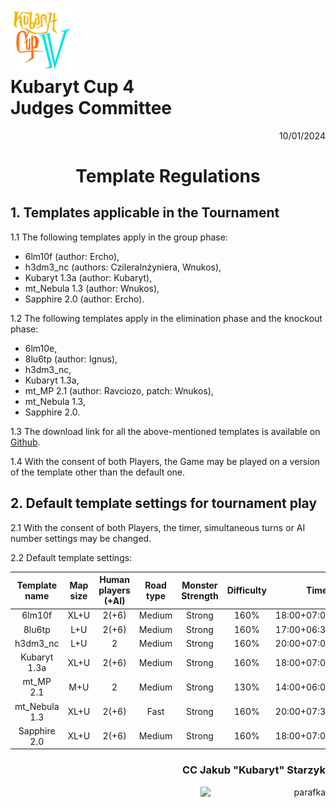# <img src="https://github.com/KubarytTournaments/KubarytCup/blob/English/Logo/logo-kc4.png" alt="logokc4" style="width: 20%; height: auto;"> <br>Kubaryt Cup 4 <br>Judges Committee

<p align="right">10/01/2024</p>

<h1 align="center">Template Regulations</h1>

## 1. Templates applicable in the Tournament

1.1 The following templates apply in the group phase:

- 6lm10f (author: Ercho),
- h3dm3_nc (authors: CzileraInżyniera, Wnukos),
- Kubaryt 1.3a (author: Kubaryt),
- mt_Nebula 1.3 (author: Wnukos),
- Sapphire 2.0 (author: Ercho).

1.2 The following templates apply in the elimination phase and the knockout phase:

- 6lm10e,
- 8lu6tp (author: Ignus),
- h3dm3_nc,
- Kubaryt 1.3a,
- mt_MP 2.1 (author: Ravciozo, patch: Wnukos),
- mt_Nebula 1.3,
- Sapphire 2.0.

1.3 The download link for all the above-mentioned templates is available on [Github](https://github.com/KubarytTournaments/KubarytCup/tree/Templates).

1.4 With the consent of both Players, the Game may be played on a version of the template other than the default one.

## 2. Default template settings for tournament play

2.1 With the consent of both Players, the timer, simultaneous turns or AI number settings may be changed.

2.2 Default template settings:

| Template name | Map size | Human players (+AI) | Road type | Monster Strength | Difficulty | Timer             | Simultaneous turns |
| :----:        | :----:   | :----:              | :----:    | :----:           | :----:     | :----:            | :----:             |
| 6lm10f        | XL+U     | 2(+6)               | Medium    | Strong           | 160%       | 18:00+07:00+01:15 | 121                |
| 8lu6tp        | L+U      | 2(+6)               | Medium    | Strong           | 160%       | 17:00+06:30+01:15 | 117                |
| h3dm3_nc      | L+U      | 2                   | Medium    | Strong           | 160%       | 20:00+07:00+01:15 | 115                |
| Kubaryt 1.3a   | XL+U     | 2(+6)               | Medium    | Strong           | 160%       | 18:00+07:00+01:15 | 122                |
| mt_MP 2.1     | M+U      | 2                   | Medium    | Strong           | 130%       | 14:00+06:00+01:15 | 116                |
| mt_Nebula 1.3 | XL+U     | 2(+6)               | Fast      | Strong           | 160%       | 20:00+07:30+01:15 | 117                |
| Sapphire 2.0 | XL+U     | 2(+6)               | Medium    | Strong           | 160%       | 18:00+07:00+01:15 | 121                |

### <p align="right">CC Jakub "Kubaryt" Starzyk</p>
<div align="right"><img src="https://media.discordapp.net/attachments/1022538414328913930/1136284542727110656/image-removebg-preview_3.png" alt="parafka" style="height: auto; width :200px; float:right;"/></div>
